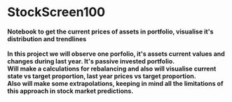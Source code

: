 # StockScreen100
<b>Notebook to get the current prices of assets in portfolio, visualise it's distribution and trendlines<b>
<br>
<br>
In this project we will observe one porfolio, it's assets current values and changes during last year. It's passive invested portfolio.<br>
Will make a calculations for rebalancing and also will visualise current state vs target proportion, last year prices vs target proportion.<br>
Also will make some extrapolations, keeping in mind all the limitations of this approach in stock market predictions.<br>
